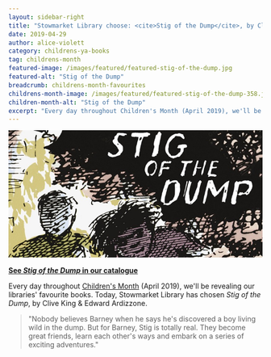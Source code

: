 ```yaml
---
layout: sidebar-right
title: "Stowmarket Library choose: <cite>Stig of the Dump</cite>, by Clive King & Edward Ardizzone"
date: 2019-04-29
author: alice-violett
category: childrens-ya-books
tag: childrens-month
featured-image: /images/featured/featured-stig-of-the-dump.jpg
featured-alt: "Stig of the Dump"
breadcrumb: childrens-month-favourites
childrens-month-image: /images/featured/featured-stig-of-the-dump-358.jpg
children-month-alt: "Stig of the Dump"
excerpt: "Every day throughout Children's Month (April 2019), we'll be revealing our libraries' favourite books. Today, Stowmarket Library has chosen <cite>Stig of the Dump</cite>, by Clive King & Edward Ardizzone."
---
```


![Stig of the Dump](/images/featured/featured-stig-of-the-dump.jpg)

**[See <cite>Stig of the Dump</cite> in our catalogue](https://suffolk.spydus.co.uk/cgi-bin/spydus.exe/ENQ/OPAC/BIBENQ?BRN=1614120)**

Every day throughout [Children's Month](/childrens-month/) (April 2019), we'll be revealing our libraries' favourite books. Today, Stowmarket Library has chosen <cite>Stig of the Dump</cite>, by Clive King & Edward Ardizzone.

> "Nobody believes Barney when he says he's discovered a boy living wild in the dump. But for Barney, Stig is totally real. They become great friends, learn each other's ways and embark on a series of exciting adventures."
